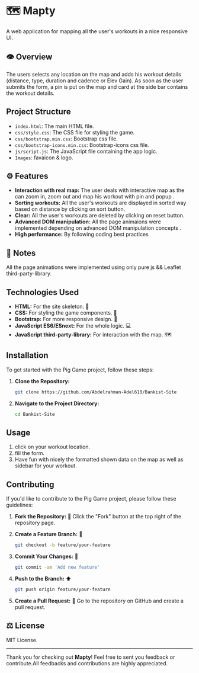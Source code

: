 
# 🗺️ Mapty

A web application for mapping all the user's workouts in a nice responsive UI. 
## 👁️ Overview

The users selects any location on the map and adds his workout details (distance, type, duration and cadence or Elev Gain).
As soon as the user submits the form, a pin is put on the map and card at the side bar contains the workout details.

  ## Project Structure 

- `index.html`: The main HTML file.
- `css/style.css`: The CSS file for styling the game.
- `css/bootstrap.min.css`: Bootstrap css file.
- `css/bootstrap-icons.min.css`: Bootstrap-icons css file.
- `js/script.js`: The JavaScript file containing the app logic.
- `Images`: favaicon & logo.
  
## ⚙️ Features

- **Interaction with real map:** The user deals with interactive map as the can zoom in, zoom out and map his workout with pin and popup .
- **Sorting workouts:** All the user's workouts are displayed in sorted way based on distance by clicking on sort button.
- **Clear:** All the user's workouts are deleted by clicking on reset button.
- **Advanced DOM manipulation:** All the page animaions were implemented depending on advanced DOM manipulation concepts .
- **High performance:** By following coding best practices


## 🔴 Notes
All the page animations were implemented using only pure js && Leaflet third-party-library.


## Technologies Used

- **HTML:** For the site skeleton. 🩻
- **CSS:** For styling the game components. 🎨
- **Bootstrap:** For more responsive design. 🤖
- **JavaScript ES6/ESnext:** For the whole logic. 💻
- **JavaScript third-party-library:** For interaction with the map. 🗺️
  
## Installation

To get started with the Pig Game project, follow these steps:

1. **Clone the Repository:**

   ```bash
   git clone https://github.com/Abdelrahman-Adel610/Bankist-Site
   ```

2. **Navigate to the Project Directory:**

   ```bash
   cd Bankist-Site


## Usage

1. click on your workout location.
2. fill the form.
3. Have fun with nicely the formatted shown data on the map as well as sidebar for your workout. 

   
## Contributing

If you'd like to contribute to the Pig Game project, please follow these guidelines:

1. **Fork the Repository:** 🍴
   Click the "Fork" button at the top right of the repository page.

2. **Create a Feature Branch:** 🌱

   ```bash
   git checkout -b feature/your-feature
   ```

3. **Commit Your Changes:** 💾

   ```bash
   git commit -am 'Add new feature'
   ```

4. **Push to the Branch:** ⬆️

   ```bash
   git push origin feature/your-feature
   ```

5. **Create a Pull Request:** 🔄
   Go to the repository on GitHub and create a pull request.


## ⚖️ License

MIT License.

---

Thank you for checking out **Mapty**! Feel free to sent you feedback or contribute.All feedbacks and contributions are highly appreciated.
